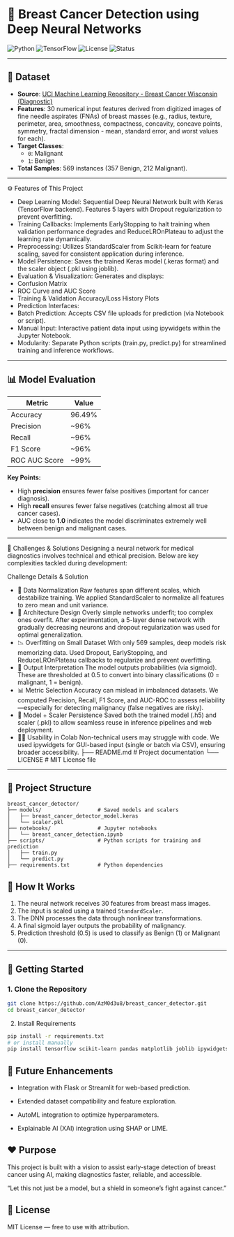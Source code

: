 
# 🧠 Breast Cancer Detection using Deep Neural Networks

![Python](https://img.shields.io/badge/Python-3.8%2B-blue.svg)
![TensorFlow](https://img.shields.io/badge/TensorFlow-2.10%2B-orange.svg)
![License](https://img.shields.io/badge/License-MIT-green.svg)
![Status](https://img.shields.io/badge/Status-Active-brightgreen.svg)

---

## 🧬 Dataset

- **Source**: [UCI Machine Learning Repository - Breast Cancer Wisconsin (Diagnostic)](https://archive.ics.uci.edu/ml/datasets/breast+cancer+wisconsin+(diagnostic))
- **Features**: 30 numerical input features derived from digitized images of fine needle aspirates (FNAs) of breast masses (e.g., radius, texture, perimeter, area, smoothness, compactness, concavity, concave points, symmetry, fractal dimension - mean, standard error, and worst values for each).
- **Target Classes**:
  - `0`: Malignant
  - `1`: Benign
- **Total Samples**: 569 instances (357 Benign, 212 Malignant).

---

⚙️ Features of This Project
- Deep Learning Model: Sequential Deep Neural Network built with Keras (TensorFlow backend). Features 5 layers with Dropout regularization to prevent overfitting.
- Training Callbacks: Implements EarlyStopping to halt training when validation performance degrades and ReduceLROnPlateau to adjust the learning rate dynamically.
- Preprocessing: Utilizes StandardScaler from Scikit-learn for feature scaling, saved for consistent application during inference.
- Model Persistence: Saves the trained Keras model (.keras format) and the scaler object (.pkl using joblib).
- Evaluation & Visualization: Generates and displays:
- Confusion Matrix
- ROC Curve and AUC Score
- Training & Validation Accuracy/Loss History Plots
- Prediction Interfaces:
- Batch Prediction: Accepts CSV file uploads for prediction (via Notebook or script).
- Manual Input: Interactive patient data input using ipywidgets within the Jupyter Notebook.
- Modularity: Separate Python scripts (train.py, predict.py) for streamlined training and inference workflows.

---

## 📊 Model Evaluation

| Metric          | Value    |
|-----------------|----------|
| Accuracy        | 96.49%   |
| Precision       | ~96%     |
| Recall          | ~96%     |
| F1 Score        | ~96%     |
| ROC AUC Score   | ~99%     |

**Key Points:**
- High **precision** ensures fewer false positives (important for cancer diagnosis).
- High **recall** ensures fewer false negatives (catching almost all true cancer cases).
- AUC close to **1.0** indicates the model discriminates extremely well between benign and malignant cases.

---

🧠 Challenges & Solutions
Designing a neural network for medical diagnostics involves technical and ethical precision. Below are key complexities tackled during development:

Challenge	Details & Solution
- 🔄 Data Normalization	Raw features span different scales, which destabilize training. We applied StandardScaler to normalize all features to zero mean and unit variance.
- 🧱 Architecture Design	Overly simple networks underfit; too complex ones overfit. After experimentation, a 5-layer dense network with gradually decreasing neurons and dropout regularization was used for optimal generalization.
- 📉 Overfitting on Small Dataset	With only 569 samples, deep models risk memorizing data. Used Dropout, EarlyStopping, and ReduceLROnPlateau callbacks to regularize and prevent overfitting.
- 🧾 Output Interpretation	The model outputs probabilities (via sigmoid). These are thresholded at 0.5 to convert into binary classifications (0 = malignant, 1 = benign).
- 📊 Metric Selection	Accuracy can mislead in imbalanced datasets. We computed Precision, Recall, F1 Score, and AUC-ROC to assess reliability—especially for detecting malignancy (false negatives are risky).
- 💾 Model + Scaler Persistence	Saved both the trained model (.h5) and scaler (.pkl) to allow seamless reuse in inference pipelines and web deployment.
- 🧑‍💻 Usability in Colab	Non-technical users may struggle with code. We used ipywidgets for GUI-based input (single or batch via CSV), ensuring broader accessibility.
├── README.md                # Project documentation
└── LICENSE                  # MIT License file
---

## 📂 Project Structure

```text
breast_cancer_detector/
├── models/                  # Saved models and scalers
│   ├── breast_cancer_detector_model.keras
│   └── scaler.pkl
├── notebooks/               # Jupyter notebooks
│   └── breast_cancer_detection.ipynb
├── scripts/                 # Python scripts for training and prediction
│   ├── train.py
│   └── predict.py
├── requirements.txt         # Python dependencies

```
## 🧪 How It Works

1. The neural network receives 30 features from breast mass images.
2. The input is scaled using a trained `StandardScaler`.
3. The DNN processes the data through nonlinear transformations.
4. A final sigmoid layer outputs the probability of malignancy.
5. Prediction threshold (0.5) is used to classify as Benign (1) or Malignant (0).

---

## 🚀 Getting Started

### 1. Clone the Repository

```bash
git clone https://github.com/AzM0d3u8/breast_cancer_detector.git
cd breast_cancer_detector

```
2. Install Requirements
```bash
pip install -r requirements.txt
# or install manually
pip install tensorflow scikit-learn pandas matplotlib joblib ipywidgets

```
## 🧠 Future Enhancements

- Integration with Flask or Streamlit for web-based prediction.

- Extended dataset compatibility and feature exploration.

- AutoML integration to optimize hyperparameters.

- Explainable AI (XAI) integration using SHAP or LIME.

## ❤️ Purpose

This project is built with a vision to assist early-stage detection of breast cancer using AI, making diagnostics faster, reliable, and accessible.

“Let this not just be a model, but a shield in someone’s fight against cancer.”

## 📜 License 

MIT License — free to use with attribution.
